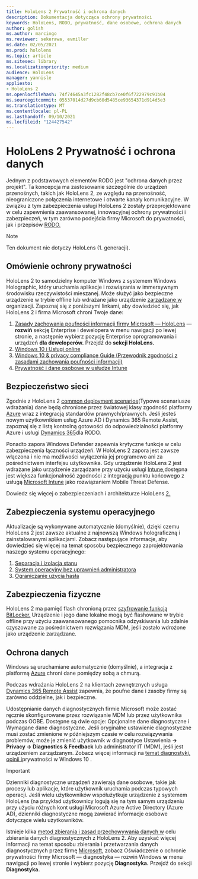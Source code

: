 ```yaml
---
title: HoloLens 2 Prywatność i ochrona danych
description: Dokumentacja dotycząca ochrony prywatności
keywords: HoloLens, RODO, prywatność, dane osobowe, ochrona danych
author: golish
ms.author: marcingo
ms.reviewer: sekerawa, evmiller
ms.date: 02/05/2021
ms.prod: hololens
ms.topic: article
ms.sitesec: library
ms.localizationpriority: medium
audience: HoloLens
manager: yannisle
appliesto:
- HoloLens 2
ms.openlocfilehash: 74f74645a3fc1282f48cb7ce0f6f722979c91b04
ms.sourcegitcommit: 05537014d27d9cb60d5485ce93654371d914d5e3
ms.translationtype: MT
ms.contentlocale: pl-PL
ms.lasthandoff: 09/10/2021
ms.locfileid: "124427542"
---
```

# <a name="hololens-2-privacy-and-data-protection"></a>HoloLens 2 Prywatność i ochrona danych

Jednym z podstawowych elementów RODO jest "ochrona danych przez projekt". Ta koncepcja ma zastosowanie szczególnie do urządzeń przenośnych, takich jak HoloLens 2, ze względu na przenośność, nieograniczone połączenia internetowe i otwarte kanały komunikacyjne. W związku z tym zabezpieczenia usługi [](/hololens/security-architecture) HoloLens 2 zostały przeprojektowane w celu zapewnienia zaawansowanej, innowacyjnej ochrony prywatności i zabezpieczeń, w tym zarówno podejścia firmy Microsoft do prywatności, jak i przepisów [RODO.](https://privacy.microsoft.com/)

 >[!NOTE]
> Ten dokument nie dotyczy HoloLens (1. generacji).

## <a name="privacy-overview"></a>Omówienie ochrony prywatności

HoloLens 2 to samodzielny komputer Windows z systemem Windows Holographic, który uruchamia aplikacje i rozwiązania w immersywnym środowisku rzeczywistości mieszanej. Może służyć jako bezpieczne urządzenie w trybie offline lub wdrażane jako urządzenie [zarządzane w](/mem/intune/fundamentals/windows-holographic-for-business) organizacji. Zapoznaj się z poniższymi linkami, aby dowiedzieć się, jak HoloLens 2 i firma Microsoft chroni Twoje dane:

1. [Zasady zachowania poufności informacji firmy Microsoft — HoloLens](https://privacy.microsoft.com/privacystatement) — **rozwiń** sekcję Enterprise i dewelopera w menu nawigacji po lewej stronie, a następnie wybierz pozycję Enterprise oprogramowania i urządzeń **dla deweloperów.** Przejdź do **sekcji HoloLens.**
2. [Windows 10 i Usługi online](https://privacy.microsoft.com/windows10privacy)
3. [Windows 10 & privacy compliance Guide (Przewodnik zgodności z zasadami zachowania poufności informacji)](/windows/privacy/windows-10-and-privacy-compliance)
4. [Prywatność i dane osobowe w usłudze Intune](/mem/intune/protect/privacy-personal-data)

## <a name="network-security"></a>Bezpieczeństwo sieci
Zgodnie z HoloLens 2 [common deployment scenarios](/hololens/common-scenarios)(Typowe scenariusze wdrażania) dane będą chronione przez światowej klasy zgodność platformy [Azure](/azure/compliance/) wraz z integracją standardów prawnych/prawnych. Jeśli jesteś nowym użytkownikiem usług Azure AD i Dynamics 365 Remote Assist, zapoznaj się z listą kontrolną gotowości do odpowiedzialności platformy Azure i usługi [Dynamics 365](/compliance/regulatory/gdpr-arc-azure-dynamics)dla RODO.

Ponadto zapora Windows Defender zapewnia krytyczne funkcje w celu zabezpieczenia łączności urządzeń. W HoloLens 2 zapora jest zawsze włączona i nie ma możliwości wyłączenia jej programowo ani za pośrednictwem interfejsu użytkownika. Gdy urządzenie HoloLens 2 jest wdrażane jako urządzenie zarządzane przy użyciu usługi [Intune,](/mem/intune/protect/device-compliance-get-started)dostępna jest większa funkcjonalność zgodności z integracją punktu końcowego z usługą [Microsoft Intune](/mem/intune/protect/advanced-threat-protection) jako rozwiązaniem Mobile Threat Defense.

Dowiedz się więcej o zabezpieczeniach i architekturze HoloLens [2.](/hololens/security-architecture)

## <a name="os-security"></a>Zabezpieczenia systemu operacyjnego
Aktualizacje są wykonywane automatycznie (domyślnie), dzięki czemu HoloLens 2 jest zawsze aktualne z najnowszą Windows holograficzną i zainstalowanymi aplikacjami. Zobacz następujące informacje, aby dowiedzieć się więcej na temat sposobu bezpiecznego zaprojektowania naszego systemu operacyjnego:

1. [Separacja i izolacja stanu](/hololens/security-state-separation-isolation)
1. [System operacyjny bez uprawnień administratora](/hololens/security-adminless-os)
1. [Ograniczanie użycia hasła](/hololens/security-limiting-password-use)

## <a name="physical-security"></a>Zabezpieczenia fizyczne
HoloLens 2 ma pamięć flash chronioną przez [szyfrowanie funkcją BitLocker.](/hololens/security-encryption-data-protection) Urządzenie i jego dane lokalne mogą być [](https://www.microsoft.com/p/advanced-recovery-companion/9p74z35sfrs8#activetab=pivot:overviewtab) flashowane w trybie offline przy użyciu zaawansowanego pomocnika odzyskiwania lub zdalnie czyszowane za pośrednictwem rozwiązania MDM, jeśli zostało wdrożone jako urządzenie zarządzane.

## <a name="data-protection"></a>Ochrona danych
Windows są uruchamiane automatycznie (domyślnie), a integracja z platformą [Azure](/hololens/security-encryption-data-protection#Azure-integration) chroni dane pomiędzy sobą a chmurą.

Podczas wdrażania HoloLens 2 na klientach zewnętrznych usługa [Dynamics 365 Remote Assist](/hololens/hololens2-deployment-guide) zapewnia, że poufne dane i zasoby firmy są zarówno oddzielne, jak i bezpieczne.

Udostępnianie danych diagnostycznych firmie Microsoft może zostać ręcznie skonfigurowane przez rozwiązanie MDM lub przez użytkownika podczas OOBE. Dostępne są dwie opcje: Opcjonalne dane diagnostyczne i Wymagane dane diagnostyczne. Jeśli oryginalne ustawienie diagnostyczne musi zostać zmienione w późniejszym czasie w celu rozwiązywania problemów, może je zmienić użytkownik w diagnostyce Ustawienia **-> Privacy -> Diagnostics & Feedback** lub administrator IT (MDM), jeśli jest urządzeniem zarządzanym. Zobacz więcej informacji na [temat diagnostyki, opinii i](https://support.microsoft.com/windows/diagnostics-feedback-and-privacy-in-windows-10-28808a2b-a31b-dd73-dcd3-4559a5199319)prywatności w Windows 10 .

> [!Important]
> Dzienniki diagnostyczne urządzeń zawierają dane osobowe, takie jak procesy lub aplikacje, które użytkownik uruchamia podczas typowych operacji. Jeśli wielu użytkowników współużytkuje urządzenie z systemem HoloLens (na przykład użytkownicy logują się na tym samym urządzeniu przy użyciu różnych kont usługi Microsoft Azure Active Directory (Azure AD), dzienniki diagnostyczne mogą zawierać informacje osobowe dotyczące wielu użytkowników.

Istnieje kilka [metod zbierania i zasad przechowywania danych w](/hololens/hololens-diagnostic-logs) celu zbierania danych diagnostycznych z HoloLens 2.  Aby uzyskać więcej informacji na temat sposobu zbierania i przetwarzania danych diagnostycznych przez firmę [Microsoft,](https://privacy.microsoft.com/privacystatement) zobacz Oświadczenie o ochronie prywatności firmy Microsoft — diagnostyka — rozwiń Windows **w** menu nawigacji po lewej stronie i wybierz pozycję **Diagnostyka.** Przejdź do sekcji **Diagnostyka.**

